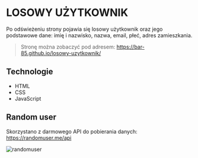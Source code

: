 # LOSOWY UŻYTKOWNIK
Po odświeżeniu strony pojawia się losowy użytkownik oraz jego podstawowe dane: imię i nazwisko, nazwa, email, płeć, adres zamieszkania.


>Stronę można zobaczyć pod adresem: https://bar-85.github.io/losowy-uzytkownik/



## Technologie
- HTML
- CSS
- JavaScript



## Random user
Skorzystano z darmowego API do pobierania danych: https://randomuser.me/api

![randomuser](https://user-images.githubusercontent.com/105555319/168482461-fa1f6a92-e92f-476d-b711-ef2011992139.png)


